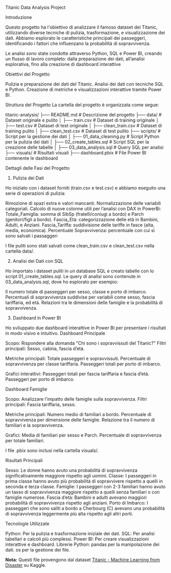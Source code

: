 Titanic Data Analysis Project

Introduzione

Questo progetto ha l'obiettivo di analizzare il famoso dataset del Titanic, utilizzando diverse tecniche di pulizia, trasformazione, e visualizzazione dei dati. Abbiamo esplorato le caratteristiche principali dei passeggeri, identificando i fattori che influenzano la probabilità di sopravvivenza.

Le analisi sono state condotte attraverso Python, SQL e Power BI, creando un flusso di lavoro completo: dalla preparazione dei dati, all’analisi esplorativa, fino alla creazione di dashboard interattive

Obiettivi del Progetto

Pulizia e preparazione dei dati del Titanic.
Analisi dei dati con tecniche SQL e Python.
Creazione di metriche e visualizzazioni interattive tramite Power BI.

Struttura del Progetto
La cartella del progetto è organizzata come segue:

titanic-analysis/
├── README.md                 # Descrizione del progetto
├── data/                     # Dataset originale e pulito
│   ├── train.csv             # Dataset di training originale
│   ├── test.csv              # Dataset di test originale
│   ├── clean_train.csv       # Dataset di training pulito
│   ├── clean_test.csv        # Dataset di test pulito
├── scripts/                  # Script per la gestione dei dati
│   ├── 01_data_cleaning.py      # Script Python per la pulizia dei dati
│   ├── 02_create_tables.sql  # Script SQL per la creazione delle tabelle
│   ├── 03_data_analysis.sql  # Query SQL per analisi
├── visuals/                  # Risultati visuali
    ├── dashboard.pbix        # File Power BI contenente le dashboard


Dettagli delle Fasi del Progetto

1. Pulizia dei Dati

Ho iniziato con i dataset forniti (train.csv e test.csv) e abbiamo eseguito una serie di operazioni di pulizia:

Rimozione di spazi extra e valori mancanti.
Normalizzazione delle variabili categoriali.
Calcolo di nuove colonne utili per l’analisi con DAX in PowerBi:
        Totale_Famiglia: somma di SibSp (fratelli/coniugi a bordo) e Parch (genitori/figli a bordo).
        Fascia_Età: categorizzazione delle età in Bambini, Adulti, e Anziani.
        Fascia_Tariffa: suddivisione delle tariffe in fasce (alta, media, economica).
        Percentuale Sopravvivenza: percentuale con cui si sono salvati i passaggeri

I file puliti sono stati salvati come clean_train.csv e clean_test.csv nella cartella data/.

2. Analisi dei Dati con SQL

Ho importato i dataset puliti in un database SQL e creato tabelle con lo script 01_create_tables.sql. Le query di analisi sono contenute in 03_data_analysis.sql, dove ho  esplorato per esempio:

Il numero totale di passeggeri per sesso, classe e porto di imbarco.
Percentuali di sopravvivenza suddivise per variabili come sesso, fascia tariffaria, ed età.
Relazioni tra le dimensioni delle famiglie e la probabilità di sopravvivenza.

3. Dashboard in Power BI

Ho sviluppato due dashboard interattive in Power BI per presentare i risultati in modo visivo e intuitivo.
Dashboard Principale

Scopo: Rispondere alla domanda "Chi sono i sopravvissuti del Titanic?"
Filtri principali: Sesso, cabina, fascia d’età.

Metriche principali:
    Totale passeggeri e sopravvissuti.
    Percentuale di sopravvivenza per classe tariffaria.
    Passeggeri totali per porto di imbarco.
    
Grafici interattivi:
    Passeggeri totali per fascia tariffaria e fascia d’età.
    Passeggeri per porto di imbarco.

Dashboard Famiglie

Scopo: Analizzare l'impatto delle famiglie sulla sopravvivenza.
Filtri principali: Fascia tariffaria, sesso.

Metriche principali:
    Numero medio di familiari a bordo.
    Percentuale di sopravvivenza per dimensione delle famiglie.
    Relazione tra il numero di familiari e la sopravvivenza.
    
Grafici:
    Media di familiari per sesso e Parch.
    Percentuale di sopravvivenza per totale familiari.

I file .pbix sono inclusi nella cartella visuals/.


Risultati Principali

Sesso: Le donne hanno avuto una probabilità di sopravvivenza significativamente maggiore rispetto agli uomini.
Classe: I passeggeri in prima classe hanno avuto più probabilità di sopravvivere rispetto a quelli in seconda e terza classe.
Famiglie: I passeggeri con 2-3 familiari hanno avuto un tasso di sopravvivenza maggiore rispetto a quelli senza familiari o con famiglie numerose.
Fascia d’età: Bambini e adulti avevano maggiori probabilità di sopravvivenza rispetto agli anziani.
Porto di Imbarco: I passeggeri che sono saliti a bordo a Cherbourg (C) avevano una probabilità di sopravvivenza leggermente più alta rispetto agli altri porti.

Tecnologie Utilizzate

Python: Per la pulizia e trasformazione iniziale dei dati.
SQL: Per analisi tabellari e calcoli più complessi.
Power BI: Per creare visualizzazioni interattive e dashboard.
Librerie Python:
        pandas per la manipolazione dei dati.
        os per la gestione dei file.
    


**Nota:** Questi file provengono dal dataset [Titanic - Machine Learning from Disaster](https://www.kaggle.com/c/titanic/overview) su Kaggle.

